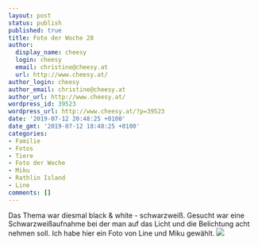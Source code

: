 ```yaml
---
layout: post
status: publish
published: true
title: Foto der Woche 28
author:
  display_name: cheesy
  login: cheesy
  email: christine@cheesy.at
  url: http://www.cheesy.at/
author_login: cheesy
author_email: christine@cheesy.at
author_url: http://www.cheesy.at/
wordpress_id: 39523
wordpress_url: http://www.cheesy.at/?p=39523
date: '2019-07-12 20:48:25 +0100'
date_gmt: '2019-07-12 18:48:25 +0100'
categories:
- Familie
- Fotos
- Tiere
- Foto der Woche
- Miku
- Rathlin Island
- Line
comments: []
---
```

Das Thema war diesmal black & white - schwarzweiß. Gesucht war eine Schwarzweißaufnahme bei der man auf das Licht und die Belichtung acht nehmen soll. Ich habe hier ein Foto von Line und Miku gewählt.
[![](http://www.cheesy.at/wp-content/uploads/28-52-Black-White.jpg)](http://www.cheesy.at/fotos/spiele/projekt365-und-andere-projekte/project-52-wochen-in-2019/)
